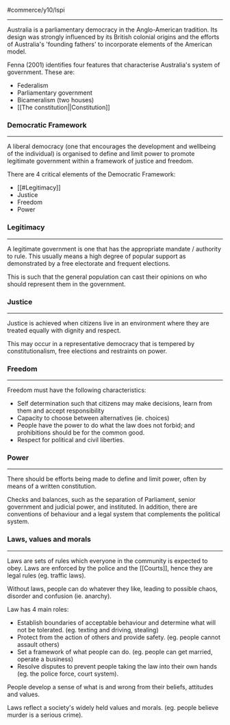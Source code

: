 #commerce/y10/lspi

---
Australia is a parliamentary democracy in the Anglo-American tradition. Its design was strongly influenced by its British colonial origins and the efforts of Australia's 'founding fathers' to incorporate elements of the American model.

Fenna (2001) identifies four features that characterise Australia's system of government. These are:
- Federalism
- Parliamentary government
- Bicameralism (two houses)
- [[The constitution||Constitution]]

### Democratic Framework
---
A liberal democracy (one that encourages the development and wellbeing of the individual) is organised to define and limit power to promote legitimate government within a framework of justice and freedom.

There are 4 critical elements of the Democratic Framework:
- [[#Legitimacy]]
- Justice
- Freedom
- Power

### Legitimacy
---
A legitimate government is one that has the appropriate mandate / authority to rule. This usually means a high degree of popular support as demonstrated by a free electorate and frequent elections.

This is such that the general population can cast their opinions on who should represent them in the government.

### Justice
---
Justice is achieved when citizens live in an environment where they are treated equally with dignity and respect.

This may occur in a representative democracy that is tempered by constitutionalism, free elections and restraints on power.

### Freedom
---
Freedom must have the following characteristics:
- Self determination such that citizens may make decisions, learn from them and accept responsibility
- Capacity to choose between alternatives (ie. choices)
- People have the power to do what the law does not forbid; and prohibitions should be for the common good.
- Respect for political and civil liberties.

### Power
---
There should be efforts being made to define and limit power, often by means of a written constitution.

Checks and balances, such as the separation of Parliament, senior government and judicial power, and instituted. In addition, there are conventions of behaviour and a legal system that complements the political system.


### Laws, values and morals
---
Laws are sets of rules which everyone in the community is expected to obey. Laws are enforced by the police and the [[Courts]], hence they are legal rules (eg. traffic laws).

Without laws, people can do whatever they like, leading to possible chaos, disorder and confusion (ie. anarchy).

Law has 4 main roles:
- Establish boundaries of acceptable behaviour and determine what will not be tolerated. (eg. texting and driving, stealing)
- Protect from the action of others and provide safety. (eg. people cannot assault others)
- Set a framework of what people can do. (eg. people can get married, operate a business)
- Resolve disputes to prevent people taking the law into their own hands (eg. the police force, court system).

People develop a sense of what is and wrong from their beliefs, attitudes and values.

Laws reflect a society's widely held values and morals. (eg. people believe murder is a serious crime).


